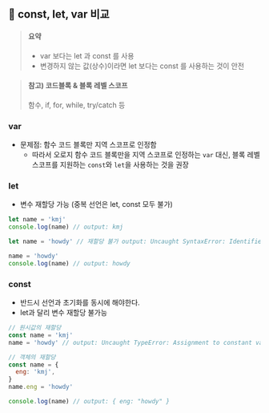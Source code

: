 ## 🧲 const, let, var 비교

> #### 요약
>
> - var 보다는 let 과 const 를 사용
> - 변경하지 않는 값(상수)이라면 let 보다는 const 를 사용하는 것이 안전

> #### 참고) 코드블록 & 블록 레벨 스코프
>
> 함수, if, for, while, try/catch 등

### var

- 문제점: 함수 코드 블록만 지역 스코프로 인정함
  - 따라서 오로지 함수 코드 블록만을 지역 스코프로 인정하는 `var` 대신, 블록 레벨 스코프를 지원하는 `const`와 `let`을 사용하는 것을 권장

### let

- 변수 재할당 가능 (중복 선언은 let, const 모두 불가)

```javascript
let name = 'kmj'
console.log(name) // output: kmj

let name = 'howdy' // 재할당 불가 output: Uncaught SyntaxError: Identifier 'name' has already been declared

name = 'howdy'
console.log(name) // output: howdy
```



### const

- 반드시 선언과 초기화를 동시에 해야한다.
- let과 달리 변수 재할당 불가능

```javascript
// 원시값의 재할당
const name = 'kmj'
name = 'howdy' // output: Uncaught TypeError: Assignment to constant variable.

// 객체의 재할당
const name = {
  eng: 'kmj',
}
name.eng = 'howdy'

console.log(name) // output: { eng: "howdy" }
```





